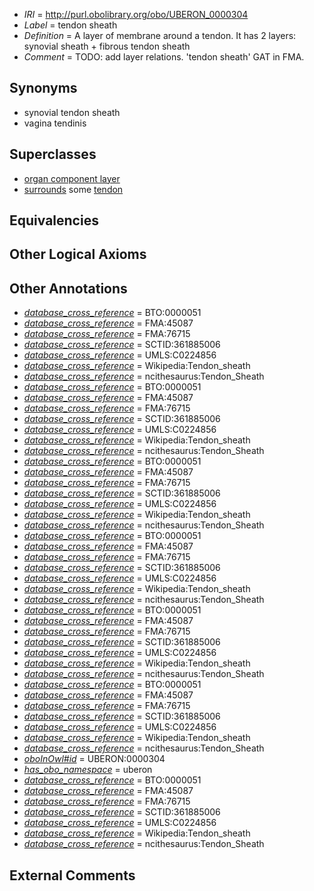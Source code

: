  * *IRI* = http://purl.obolibrary.org/obo/UBERON_0000304
 * *Label* = tendon sheath
 * *Definition* = A layer of membrane around a tendon. It has 2 layers: synovial sheath + fibrous tendon sheath
 * *Comment* = TODO: add layer relations. 'tendon sheath' GAT in FMA.

## Synonyms

 * synovial tendon sheath
 * vagina tendinis

## Superclasses

 * [organ component layer](../../UBERON/23/UBERON_0004923.md)
 * [surrounds](../../RO/21/RO_0002221.md) some [tendon](../../UBERON/43/UBERON_0000043.md)

## Equivalencies


## Other Logical Axioms


## Other Annotations

 * *[database_cross_reference](../../ef/oboInOwl#hasDbXref.md)* = BTO:0000051
 * *[database_cross_reference](../../ef/oboInOwl#hasDbXref.md)* = FMA:45087
 * *[database_cross_reference](../../ef/oboInOwl#hasDbXref.md)* = FMA:76715
 * *[database_cross_reference](../../ef/oboInOwl#hasDbXref.md)* = SCTID:361885006
 * *[database_cross_reference](../../ef/oboInOwl#hasDbXref.md)* = UMLS:C0224856
 * *[database_cross_reference](../../ef/oboInOwl#hasDbXref.md)* = Wikipedia:Tendon_sheath
 * *[database_cross_reference](../../ef/oboInOwl#hasDbXref.md)* = ncithesaurus:Tendon_Sheath
 * *[database_cross_reference](../../ef/oboInOwl#hasDbXref.md)* = BTO:0000051
 * *[database_cross_reference](../../ef/oboInOwl#hasDbXref.md)* = FMA:45087
 * *[database_cross_reference](../../ef/oboInOwl#hasDbXref.md)* = FMA:76715
 * *[database_cross_reference](../../ef/oboInOwl#hasDbXref.md)* = SCTID:361885006
 * *[database_cross_reference](../../ef/oboInOwl#hasDbXref.md)* = UMLS:C0224856
 * *[database_cross_reference](../../ef/oboInOwl#hasDbXref.md)* = Wikipedia:Tendon_sheath
 * *[database_cross_reference](../../ef/oboInOwl#hasDbXref.md)* = ncithesaurus:Tendon_Sheath
 * *[database_cross_reference](../../ef/oboInOwl#hasDbXref.md)* = BTO:0000051
 * *[database_cross_reference](../../ef/oboInOwl#hasDbXref.md)* = FMA:45087
 * *[database_cross_reference](../../ef/oboInOwl#hasDbXref.md)* = FMA:76715
 * *[database_cross_reference](../../ef/oboInOwl#hasDbXref.md)* = SCTID:361885006
 * *[database_cross_reference](../../ef/oboInOwl#hasDbXref.md)* = UMLS:C0224856
 * *[database_cross_reference](../../ef/oboInOwl#hasDbXref.md)* = Wikipedia:Tendon_sheath
 * *[database_cross_reference](../../ef/oboInOwl#hasDbXref.md)* = ncithesaurus:Tendon_Sheath
 * *[database_cross_reference](../../ef/oboInOwl#hasDbXref.md)* = BTO:0000051
 * *[database_cross_reference](../../ef/oboInOwl#hasDbXref.md)* = FMA:45087
 * *[database_cross_reference](../../ef/oboInOwl#hasDbXref.md)* = FMA:76715
 * *[database_cross_reference](../../ef/oboInOwl#hasDbXref.md)* = SCTID:361885006
 * *[database_cross_reference](../../ef/oboInOwl#hasDbXref.md)* = UMLS:C0224856
 * *[database_cross_reference](../../ef/oboInOwl#hasDbXref.md)* = Wikipedia:Tendon_sheath
 * *[database_cross_reference](../../ef/oboInOwl#hasDbXref.md)* = ncithesaurus:Tendon_Sheath
 * *[database_cross_reference](../../ef/oboInOwl#hasDbXref.md)* = BTO:0000051
 * *[database_cross_reference](../../ef/oboInOwl#hasDbXref.md)* = FMA:45087
 * *[database_cross_reference](../../ef/oboInOwl#hasDbXref.md)* = FMA:76715
 * *[database_cross_reference](../../ef/oboInOwl#hasDbXref.md)* = SCTID:361885006
 * *[database_cross_reference](../../ef/oboInOwl#hasDbXref.md)* = UMLS:C0224856
 * *[database_cross_reference](../../ef/oboInOwl#hasDbXref.md)* = Wikipedia:Tendon_sheath
 * *[database_cross_reference](../../ef/oboInOwl#hasDbXref.md)* = ncithesaurus:Tendon_Sheath
 * *[database_cross_reference](../../ef/oboInOwl#hasDbXref.md)* = BTO:0000051
 * *[database_cross_reference](../../ef/oboInOwl#hasDbXref.md)* = FMA:45087
 * *[database_cross_reference](../../ef/oboInOwl#hasDbXref.md)* = FMA:76715
 * *[database_cross_reference](../../ef/oboInOwl#hasDbXref.md)* = SCTID:361885006
 * *[database_cross_reference](../../ef/oboInOwl#hasDbXref.md)* = UMLS:C0224856
 * *[database_cross_reference](../../ef/oboInOwl#hasDbXref.md)* = Wikipedia:Tendon_sheath
 * *[database_cross_reference](../../ef/oboInOwl#hasDbXref.md)* = ncithesaurus:Tendon_Sheath
 * *[oboInOwl#id](../../id/oboInOwl#id.md)* = UBERON:0000304
 * *[has_obo_namespace](../../ce/oboInOwl#hasOBONamespace.md)* = uberon
 * *[database_cross_reference](../../ef/oboInOwl#hasDbXref.md)* = BTO:0000051
 * *[database_cross_reference](../../ef/oboInOwl#hasDbXref.md)* = FMA:45087
 * *[database_cross_reference](../../ef/oboInOwl#hasDbXref.md)* = FMA:76715
 * *[database_cross_reference](../../ef/oboInOwl#hasDbXref.md)* = SCTID:361885006
 * *[database_cross_reference](../../ef/oboInOwl#hasDbXref.md)* = UMLS:C0224856
 * *[database_cross_reference](../../ef/oboInOwl#hasDbXref.md)* = Wikipedia:Tendon_sheath
 * *[database_cross_reference](../../ef/oboInOwl#hasDbXref.md)* = ncithesaurus:Tendon_Sheath

## External Comments

